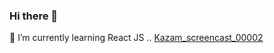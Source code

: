 ### Hi there 👋

<!-- 
**kyawt98/kyawt98** is a ✨ _special_ ✨ repository because its `README.md` (this file) appears on your GitHub profile.

Here are some ideas to get you started:
 -->
 🌱 I’m currently learning React JS ..
 [Kazam_screencast_00002](https://user-images.githubusercontent.com/59647543/130770183-be185e0a-a9f8-4496-825f-1c757fb68e3a.gif)

<!-- - 👯 I’m looking to collaborate on ...
- 🤔 I’m looking for help with ...
- 💬 Ask me about ...
- 📫 How to reach me: ...
- 😄 Pronouns: ...!
- ⚡ Fun fact: ... -->

